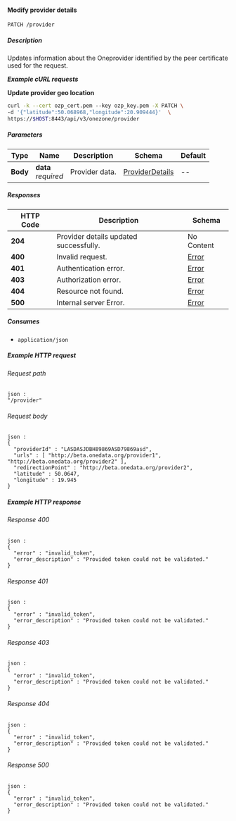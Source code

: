 
<a name="modify_provider"></a>
#### Modify provider details
```
PATCH /provider
```


##### Description
Updates information about the Oneprovider identified by the
peer certificate used for the request.

***Example cURL requests***

**Update provider geo location**
```bash
curl -k --cert ozp_cert.pem --key ozp_key.pem -X PATCH \
-d '{"latitude":50.068968,"longitude":20.909444}'  \
https://$HOST:8443/api/v3/onezone/provider
```


##### Parameters

|Type|Name|Description|Schema|Default|
|---|---|---|---|---|
|**Body**|**data**  <br>*required*|Provider data.|[ProviderDetails](../definitions/ProviderDetails.md#providerdetails)|--|


##### Responses

|HTTP Code|Description|Schema|
|---|---|---|
|**204**|Provider details updated successfully.|No Content|
|**400**|Invalid request.|[Error](../definitions/Error.md#error)|
|**401**|Authentication error.|[Error](../definitions/Error.md#error)|
|**403**|Authorization error.|[Error](../definitions/Error.md#error)|
|**404**|Resource not found.|[Error](../definitions/Error.md#error)|
|**500**|Internal server Error.|[Error](../definitions/Error.md#error)|


##### Consumes

* `application/json`


##### Example HTTP request

###### Request path
```
json :
"/provider"
```


###### Request body
```
json :
{
  "providerId" : "LASDASJDBH89869ASD79869asd",
  "urls" : [ "http://beta.onedata.org/provider1", "http://beta.onedata.org/provider2" ],
  "redirectionPoint" : "http://beta.onedata.org/provider2",
  "latitude" : 50.0647,
  "longitude" : 19.945
}
```


##### Example HTTP response

###### Response 400
```
json :
{
  "error" : "invalid_token",
  "error_description" : "Provided token could not be validated."
}
```


###### Response 401
```
json :
{
  "error" : "invalid_token",
  "error_description" : "Provided token could not be validated."
}
```


###### Response 403
```
json :
{
  "error" : "invalid_token",
  "error_description" : "Provided token could not be validated."
}
```


###### Response 404
```
json :
{
  "error" : "invalid_token",
  "error_description" : "Provided token could not be validated."
}
```


###### Response 500
```
json :
{
  "error" : "invalid_token",
  "error_description" : "Provided token could not be validated."
}
```



